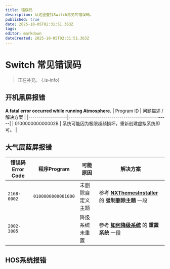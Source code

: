 ```yaml
---
title: 错误码
description: 从这里查找Switch常见的错误码。
published: true
date: 2025-10-05T02:31:51.363Z
tags: 
editor: markdown
dateCreated: 2025-10-05T02:31:51.363Z
---
```


# Switch 常见错误码
> 正在补充。
{.is-info}


## 开机黑屏报错
**A fatal error occurred while running Atmosphere.**
| Program ID        | 问题描述 / 解决方案                               |
|-------------------|-------------------------------------------------|
| 010000000000002B  | 系统可能因为极限超频损坏，重新创建虚拟系统即可。    |

## 大气层蓝屏报错
| 错误码Error Code | 程序Program | 可能原因 | 解决方案 |
| ------- | ------ | ---------- | ---------- |
| `2168-0002` | `0100000000001000` | 未删除自定义主题 | 参考 **[NXThemesInstaller](/NXThemesInstaller)** 的 **强制删除主题** 一段 |
| `2002-3005` |  | 降级系统未重置 | 参考 **[如何降级系统](/How2Downgrade)** 的 **重置系统** 一段 |


## HOS系统报错
